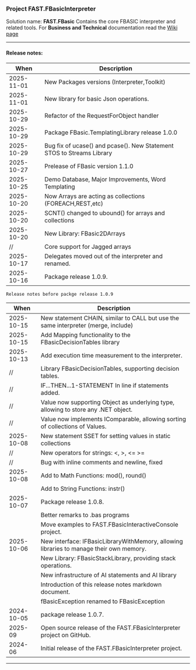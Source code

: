 ### Project FAST.FBasicInterpreter

Solution name: **FAST.FBasic**
Contains the core FBASIC interpreter and related tools.
For **Business and Technical** documentation read the [Wiki page](https://github.com/aafent/FAST.FBasic/wiki)

------------
#### Release notes:

| When       | Description                                            |
|------------|--------------------------------------------------------|
| 2025-11-01 | New Packages versions (Interpreter,Toolkit)            |
| 2025-11-01 | New library for basic Json operations.                 |
| 2025-10-29 | Refactor of the RequestForObject handler               |
| 2025-10-29 | Package FBasic.TemplatingLibrary release 1.0.0         |
| 2025-10-29 | Bug fix of ucase() and pcase(). New Statement STOS to Streams Library | 
| 2025-10-27 | Prelease of FBasic version 1.1.0                       |
| 2025-10-25 | Demo Database, Major Improvements, Word Templating     | 
| 2025-10-20 | Now Arrays are acting as collections (FOREACH,REST,etc)|
| 2025-10-20 | SCNT() changed to ubound() for arrays and collections  |
| 2025-10-20 | New Library: FBasic2DArrays                            |
|     //     | Core support for Jagged arrays                         |
| 2025-10-17 | Delegates moved out of the interpreter and renamed.    |
| 2025-10-16 | Package release 1.0.9.                                 |

`Release notes before packge release 1.0.9`

| When       | Description                                            |
|------------|--------------------------------------------------------|
| 2025-10-15 | New statement CHAIN, similar to CALL but use the same interpreter (merge, include) |
| 2025-10-15 | Add Mapping functionality to the FBasicDecisionTables library |
| 2025-10-13 | Add execution time measurement to the interpreter.     |
|     //     | Library FBasicDecisionTables, supporting decision tables.  |
|     //     | IF...THEN...1-STATEMENT  In line if statements added. 
|	  //     | Value now supporting Object as underlying type, allowing to store any .NET object. |
|     //     | Value now implements IComparable, allowing sorting of collections of Values. |
| 2025-10-08 | New statement SSET for setting values in static collections | 
|     //     | New operators for strings: <, >, <= >=                 |
|	  //	 | Bug with inline comments and newline, fixed            | 
| 2025-10-08 | Add to Math Functions: mod(), round()                  | 
|            | Add to String Functions: instr()                       |
| 2025-10-07 | Package release 1.0.8.                                 |
|            | Better remarks to .bas programs                        |
|			 | Move examples to FAST.FBasicInteractiveConsole project. |
| 2025-10-06 | New interface: IFBasicLibraryWithMemory, allowing libraries to manage their own memory. |
|		     | New Library: FBasicStackLibrary, providing stack operations. |
|		     | New infrastructure of AI statements and AI library |
|			 | Introduction of this release notes markdown document. |
|	         | fBasicException renamed to FBasicException
| 2024-10-05 | package release 1.0.7.                                 | 
| 2025-09    | Open source release of the FAST.FBasicInterpreter project on GitHub. |
| 2024-06    | Initial release of the FAST.FBasicInterpreter project. |

------------


